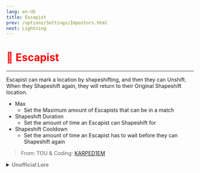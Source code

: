 ```yaml
---
lang: en-US
title: Escapist
prev: /options/Settings/Impostors.html
next: Lightning
---
```


# <font color="red">🏃 <b>Escapist</b></font> <Badge text="Concealing" type="tip" vertical="middle"/>
---

Escapist can mark a location by shapeshifting, and then they can Unshift. When they Shapeshift again, they will return to their Original Shapeshift location.
* Max
  * Set the Maximum amount of Escapists that can be in a match
* Shapeshift Duration
  * Set the amount of time an Escapist can Shapeshift for
* Shapeshift Cooldown
  * Set the amount of time an Escapist has to wait before they can Shapeshift again

> From: TOU & Coding: [KARPED1EM](https://github.com/KARPED1EM)

<details>
<summary><b><font color=gray>Unofficial Lore</font></b></summary>


Here’s your text with corrections and improvements for clarity and flow:

The Escapist was once a regular Impostor, but he was cornered by a Sheriff, a Knight, and a Reviver. There was no way he could escape when his partners came from behind and brutally killed them. The Escapist was so scared that he couldn’t bring himself to kill for a long time.

At long last, he made his way to MiraHQ and met with Dr. Imp, who suggested he use a teleport gun to mark a position for easy escapes. Since then, the Escapist has not been caught once, and the crew has no idea.
> Submitted by: champofchamps78
</details>